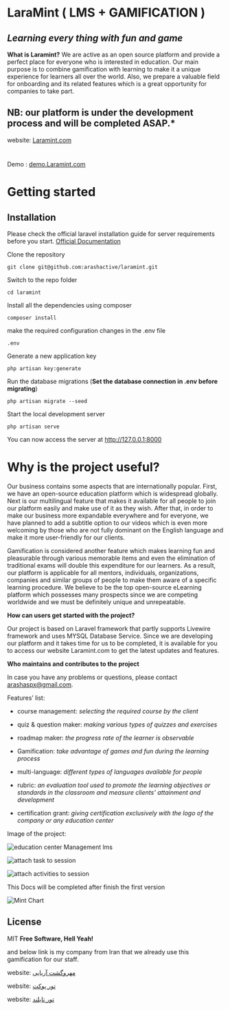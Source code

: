 
  

# LaraMint ( LMS + GAMIFICATION )

## _Learning every thing with fun and game_

  
**What is Laramint?**
We are active as an open source platform and provide a perfect place for everyone who is interested in education. Our main purpose is to combine gamification with learning to make it a unique experience for learners all over the world. Also, we prepare a valuable field for onboarding and its related features which is a great opportunity for companies to take part.

## NB: our platform is under the development process and will be completed ASAP.*


website: [Laramint.com](https://laramint.com)
#
Demo   : [demo.Laramint.com](http://192.99.245.100:8000/)

  
# Getting started

## Installation

Please check the official laravel installation guide for server requirements before you start. 
[Official Documentation](https://laravel.com/docs/9.x/installation)

Clone the repository

    git clone git@github.com:arashactive/laramint.git

Switch to the repo folder

    cd laramint

Install all the dependencies using composer

    composer install

make the required configuration changes in the .env file

    .env

Generate a new application key

    php artisan key:generate


Run the database migrations (**Set the database connection in .env before migrating**)

    php artisan migrate --seed

Start the local development server

    php artisan serve

You can now access the server at http://127.0.0.1:8000




# Why is the project useful?

Our business contains some aspects that are internationally popular. First, we have an open-source education platform which is widespread globally. Next is our multilingual feature that makes it available for all people to join our platform easily and make use of it as they wish. After that, in order to make our business more expandable everywhere and for everyone, we have planned to add a subtitle option to our videos which is even more welcoming by those who are not fully dominant on the English language and make it more user-friendly for our clients.

Gamification is considered another feature which makes learning fun and pleasurable through various memorable items and even the elimination of traditional exams will double this expenditure for our learners. As a result, our platform is applicable for all mentors, individuals, organizations, companies and similar groups of people to make them aware of a specific learning procedure. We believe to be the top open-source eLearning platform which possesses many prospects since we are competing worldwide and we must be definitely unique and unrepeatable.

  

**How can users get started with the project?**

Our project is based on Laravel framework that partly supports Livewire framework and uses MYSQL Database Service. Since we are developing our platform and it takes time for us to be completed, it is available for you to access our website Laramint.com to get the latest updates and features.

  

**Who maintains and contributes to the project**

In case you have any problems or questions, please contact [arashaspx@gmail.com](mailto:arashaspx@gmail.com).

  
  

Features’ list:

-   course management: *selecting the required course by the client*
    
-   quiz & question maker: *making various types of quizzes and exercises*
    
-   roadmap maker: *the progress rate of the learner is observable*
    
-   Gamification: *take advantage of games and fun during the learning process*
    
-   multi-language: *different types of languages available for people*
   
-   rubric: *an evaluation tool used to promote the learning objectives or standards in the classroom and measure clients’ attainment and development*
    
-   certification grant: *giving certification exclusively with the logo of the company or any education center*

  

Image of the project:

![education center Management lms](https://github.com/arashactive/mint-lms-laravel/raw/main/public/img/imageQuiz.png)

![attach task to session](https://github.com/arashactive/mint-lms-laravel/raw/main/public/img/sessions.png)

![attach activities to session](https://github.com/arashactive/mint-lms-laravel/raw/main/public/img/sessionAttach.png)

  

This Docs will be completed after finish the first version

![Mint Chart](https://github.com/arashactive/mint-lms-laravel/raw/main/public/img/MintImage.png)

  

## License
MIT
**Free Software, Hell Yeah!**


and below link is my company from Iran that we already use this gamification for our staff.

website: [مهروگشت آریایی](https://mahroogasht.com)


website: [تور پوکت](https://mahroogasht.com/%d8%aa%d9%88%d8%b1-%d8%a2%d8%b3%db%8c%d8%a7/%d8%aa%d8%a7%db%8c%d9%84%d9%86%d8%af/%d8%aa%d9%88%d8%b1-%d9%be%d9%88%da%a9%d8%aa/)

website: [تور تایلند](https://mahroogasht.com/%d8%aa%d9%88%d8%b1-%d8%a2%d8%b3%db%8c%d8%a7/%d8%aa%d8%a7%db%8c%d9%84%d9%86%d8%af/%d8%aa%d9%88%d8%b1-%d8%aa%d8%a7%db%8c%d9%84%d9%86%d8%af/)

